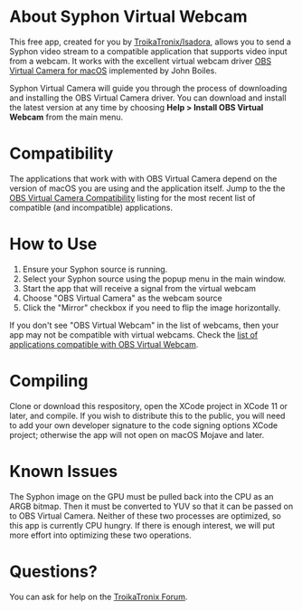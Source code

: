 # About Syphon Virtual Webcam

This free app, created for you by [TroikaTronix/Isadora](https://troikatronix.com), allows you to send a Syphon video stream to a compatible application that supports video input from a webcam. It works with the excellent virtual webcam driver [OBS Virtual Camera for macOS](https://github.com/johnboiles/obs-mac-virtualcam/releases) implemented by John Boiles.

Syphon Virtual Camera will guide you through the process of downloading and installing the OBS Virtual Camera driver. You can download and install the latest version at any time by choosing **Help > Install OBS Virtual Webcam** from the main menu. 

# Compatibility

The applications that work with with OBS Virtual Camera depend on the version of macOS you are using and the application itself. Jump to the the [OBS Virtual Camera Compatibility](https://github.com/johnboiles/obs-mac-virtualcam/wiki/Compatibility) listing for the most recent list of compatible (and incompatible) applications.

# How to Use

1. Ensure your Syphon source is running.
1. Select your Syphon source using the popup menu in the main window.
1. Start the app that will receive a signal from the virtual webcam
1. Choose "OBS Virtual Camera" as the webcam source
1. Click the "Mirror" checkbox if you need to flip the image horizontally.

If you don't see "OBS Virtual Webcam" in the list of webcams, then your app may not be compatible with virtual webcams. Check the [list of applications compatible with OBS Virtual Webcam](https://github.com/johnboiles/obs-mac-virtualcam/wiki/Compatibility).

# Compiling

Clone or download this respository, open the XCode project in XCode 11 or later, and compile. If you wish to distribute this to the public, you will need to add your own developer signature to the code signing options XCode project; otherwise the app will not open on macOS Mojave and later.

# Known Issues

The Syphon image on the GPU must be pulled back into the CPU as an ARGB bitmap. Then it must be converted to YUV so that it can be passed on to OBS Virtual Camera. Neither of these two processes are optimized, so this app is currently CPU hungry. If there is enough interest, we will put more effort into optimizing these two operations.

# Questions?

You can ask for help on the [TroikaTronix Forum](https://community.troikatronix.com).

